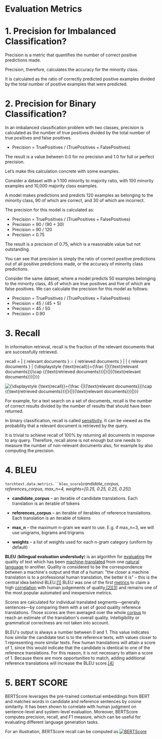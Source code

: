 # Evaluation Metrics

# 1.  Precision for Imbalanced Classification?
Precision is a metric that quantifies the number of correct positive predictions made.

Precision, therefore, calculates the accuracy for the minority class.

It is calculated as the ratio of correctly predicted positive examples divided by the total number of positive examples that were predicted.



# 2. Precision for Binary Classification?
In an imbalanced classification problem with two classes, precision is calculated as the number of true positives divided by the total number of true positives and false positives.

-   Precision = TruePositives / (TruePositives + FalsePositives)

The result is a value between 0.0 for no precision and 1.0 for full or perfect precision.

Let’s make this calculation concrete with some examples.

Consider a dataset with a 1:100 minority to majority ratio, with 100 minority examples and 10,000 majority class examples.

A model makes predictions and predicts 120 examples as belonging to the minority class, 90 of which are correct, and 30 of which are incorrect.

The precision for this model is calculated as:

-   Precision = TruePositives / (TruePositives + FalsePositives)
-   Precision = 90 / (90 + 30)
-   Precision = 90 / 120
-   Precision = 0.75

The result is a precision of 0.75, which is a reasonable value but not outstanding.

You can see that precision is simply the ratio of correct positive predictions out of all positive predictions made, or the accuracy of minority class predictions.

Consider the same dataset, where a model predicts 50 examples belonging to the minority class, 45 of which are true positives and five of which are false positives. We can calculate the precision for this model as follows:

-   Precision = TruePositives / (TruePositives + FalsePositives)
-   Precision = 45 / (45 + 5)
-   Precision = 45 / 50
-   Precision = 0.90

						

# 3. Recall

In information retrieval, recall is the fraction of the relevant documents that are successfully retrieved.

recall = | { relevant documents } ∩ { retrieved documents } | | { relevant documents } | {\displaystyle {\text{recall}}={\frac {|\{{\text{relevant documents}}\}\cap \{{\text{retrieved documents}}\}|}{|\{{\text{relevant documents}}\}|}}}

![{\displaystyle {\text{recall}}={\frac {|\{{\text{relevant documents}}\}\cap \{{\text{retrieved documents}}\}|}{|\{{\text{relevant documents}}\}|}}}](https://wikimedia.org/api/rest_v1/media/math/render/svg/43a4548e95fde15433d8e3cd3c80ced433f54abe)

For example, for a text search on a set of documents, recall is the number of correct results divided by the number of results that should have been returned.

In binary classification, recall is called [sensitivity](https://en.wikipedia.org/wiki/Sensitivity_and_specificity#Sensitivity "Sensitivity and specificity"). It can be viewed as the probability that a relevant document is retrieved by the query.

It is trivial to achieve recall of 100% by returning all documents in response to any query. Therefore, recall alone is not enough but one needs to measure the number of non-relevant documents also, for example by also computing the precision.


# 4. BLEU

`torchtext.data.metrics.``bleu_score`(_candidate_corpus, references_corpus, max_n=4, weights=[0.25, 0.25, 0.25, 0.25]_)

-   **candidate_corpus** – an iterable of candidate translations. Each translation is an iterable of tokens
    
-   **references_corpus** – an iterable of iterables of reference translations. Each translation is an iterable of tokens
    
-   **max_n** – the maximum n-gram we want to use. E.g. if max_n=3, we will use unigrams, bigrams and trigrams
    
-   **weights** – a list of weights used for each n-gram category (uniform by default)

**BLEU** (**bilingual evaluation understudy**) is an algorithm for [evaluating](https://en.wikipedia.org/wiki/Evaluation_of_machine_translation "Evaluation of machine translation") the quality of text which has been [machine-translated](https://en.wikipedia.org/wiki/Machine_translation "Machine translation") from one [natural language](https://en.wikipedia.org/wiki/Natural_language "Natural language") to another. Quality is considered to be the correspondence between a machine's output and that of a human: "the closer a machine translation is to a professional human translation, the better it is" – this is the central idea behind BLEU.[[1]](https://en.wikipedia.org/wiki/BLEU#endnote_Papineni2002a) BLEU was one of the first [metrics](https://en.wikipedia.org/wiki/Metric_(mathematics) "Metric (mathematics)") to claim a high [correlation](https://en.wikipedia.org/wiki/Correlation "Correlation") with human judgements of quality,[[2]](https://en.wikipedia.org/wiki/BLEU#endnote_Papineni2002a)[[3]](https://en.wikipedia.org/wiki/BLEU#endnote_Coughlin2003a) and remains one of the most popular automated and inexpensive metrics.

Scores are calculated for individual translated segments—generally sentences—by comparing them with a set of good quality reference translations. Those scores are then averaged over the whole [corpus](https://en.wikipedia.org/wiki/Text_corpus "Text corpus") to reach an estimate of the translation's overall quality. Intelligibility or grammatical correctness are not taken into account.

BLEU's output is always a number between 0 and 1. This value indicates how similar the candidate text is to the reference texts, with values closer to 1 representing more similar texts. Few human translations will attain a score of 1, since this would indicate that the candidate is identical to one of the reference translations. For this reason, it is not necessary to attain a score of 1. Because there are more opportunities to match, adding additional reference translations will increase the BLEU score.[[4]](https://en.wikipedia.org/wiki/BLEU#endnote_Papineni2002a)


# 5. BERT SCORE
BERTScore leverages the pre-trained contextual embeddings from BERT and matches words in candidate and reference sentences by cosine similarity. It has been shown to correlate with human judgment on sentence-level and system-level evaluation. Moreover, BERTScore computes precision, recall, and F1 measure, which can be useful for evaluating different language generation tasks.

For an illustration, BERTScore recall can be computed as [![](https://github.com/Tiiiger/bert_score/raw/master/bert_score.png "BERTScore")](https://github.com/Tiiiger/bert_score/blob/master/bert_score.png)
